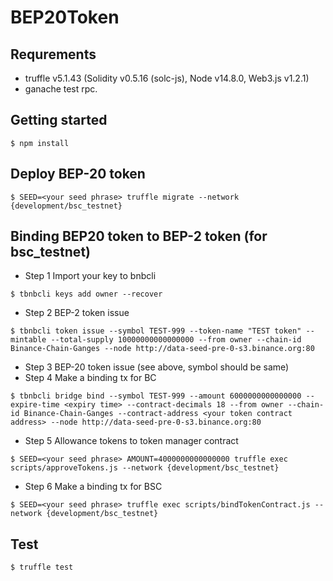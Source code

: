 # BEP20Token

## Requrements
- truffle v5.1.43 (Solidity v0.5.16 (solc-js), Node v14.8.0, Web3.js v1.2.1)
- ganache test rpc.

## Getting started
```
$ npm install 
```

## Deploy BEP-20 token
```
$ SEED=<your seed phrase> truffle migrate --network {development/bsc_testnet}
```
## Binding BEP20 token to BEP-2 token (for bsc_testnet)
- Step 1 Import your key to bnbcli
```
$ tbnbcli keys add owner --recover
```
- Step 2 BEP-2 token issue
```
$ tbnbcli token issue --symbol TEST-999 --token-name "TEST token" --mintable --total-supply 10000000000000000 --from owner --chain-id Binance-Chain-Ganges --node http://data-seed-pre-0-s3.binance.org:80
```
- Step 3 BEP-20 token issue (see above, symbol should be same)
- Step 4 Make a binding tx for BC 
```
$ tbnbcli bridge bind --symbol TEST-999 --amount 6000000000000000 --expire-time <expiry time> --contract-decimals 18 --from owner --chain-id Binance-Chain-Ganges --contract-address <your token contract address> --node http://data-seed-pre-0-s3.binance.org:80
```
- Step 5 Allowance tokens to token manager contract
```
$ SEED=<your seed phrase> AMOUNT=4000000000000000 truffle exec scripts/approveTokens.js --network {development/bsc_testnet} 
```
- Step 6 Make a binding tx for BSC
```
$ SEED=<your seed phrase> truffle exec scripts/bindTokenContract.js --network {development/bsc_testnet}
```
 
## Test
```
$ truffle test
```
